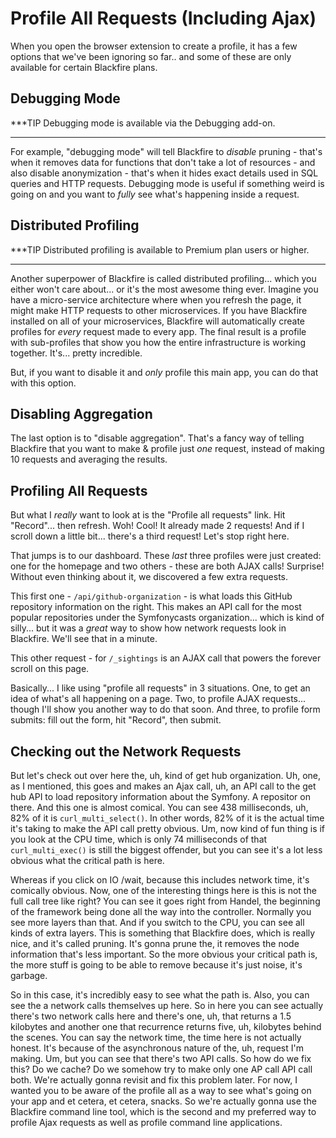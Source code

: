 # Profile All Requests (Including Ajax)

When you open the browser extension to create a profile, it has a few options that
we've been ignoring so far.. and some of these are only available for certain
Blackfire plans.

## Debugging Mode

***TIP
Debugging mode is available via the Debugging add-on.
***

For example, "debugging mode" will tell Blackfire to *disable* pruning - that's
when it removes data for functions that don't take a lot of resources -  and also
disable anonymization - that's when it hides exact details used in SQL queries
and HTTP requests. Debugging mode is useful if something weird is going on and
you want to *fully* see what's happening inside a request.

## Distributed Profiling

***TIP
Distributed profiling is available to Premium plan users or higher.
***

Another superpower of Blackfire is called distributed profiling... which you either
won't care about... or it's the most awesome thing ever. Imagine you have a
micro-service architecture where when you refresh the page, it might make HTTP
requests to other microservices. If you have Blackfire installed on all of your
microservices, Blackfire will automatically create profiles for *every* request
made to every app. The final result is a profile with sub-profiles that show you
how the entire infrastructure is working together. It's... pretty incredible.

But, if you want to disable it and *only* profile this main app, you can do that
with this option.

## Disabling Aggregation

The last option is to "disable aggregation". That's a fancy way of telling Blackfire
that you want to make & profile just *one* request, instead of making 10 requests
and averaging the results.

## Profiling All Requests

But what I *really* want to look at is the "Profile all requests" link. Hit
"Record"... then refresh. Woh! Cool! It already made 2 requests! And if I scroll
down a little bit... there's a third request! Let's stop right here.

That jumps is to our dashboard. These *last* three profiles were just created:
one for the homepage and two others - these are both AJAX calls! Surprise! Without
even thinking about it, we discovered a few extra requests.

This first one - `/api/github-organization` - is what loads this GitHub repository
information on the right. This makes an API call for the most popular repositories
under the Symfonycasts organization... which is kind of silly... but it was a *great*
way to show how network requests look in Blackfire. We'll see that in a minute.

This other request - for `/_sightings` is an AJAX call that powers the forever
scroll on this page.

Basically... I like using "profile all requests" in 3 situations. One, to get
an idea of what's all happening on a page. Two, to profile AJAX requests... though
I'll show you another way to do that soon. And three, to profile form submits: fill
out the form, hit "Record", then submit.

## Checking out the Network Requests

But let's check out over here the, uh,
kind of get hub organization. Uh, one, as I mentioned, this goes and makes an Ajax
call, uh, an API call to the get hub API to load repository information about the
Symfony. A repositor on there. And this one is almost comical. You can see 438
milliseconds, uh, 82% of it is `curl_multi_select()`. In other words, 82% of it is the
actual time it's taking to make the API call pretty obvious. Um, now kind of fun
thing is if you look at the CPU time, which is only 74 milliseconds of that
`curl_multi_exec()` is still the biggest offender, but you can see it's a lot less obvious
what the critical path is here.

Whereas if you click on IO /wait, because this includes network time, it's comically
obvious. Now, one of the interesting things here is this is not the full call tree
like right? You can see it goes right from Handel, the beginning of the framework
being done all the way into the controller. Normally you see more layers than that.
And if you switch to the CPU, you can see all kinds of extra layers. This is
something that Blackfire does, which is really nice, and it's called pruning. It's
gonna prune the, it removes the node information that's less important. So the more
obvious your critical path is, the more stuff is going to be able to remove because
it's just noise, it's garbage.

So in this case, it's incredibly easy to see what the path is. Also, you can see the
a network calls themselves up here. So in here you can see actually there's two
network calls here and there's one, uh, that returns a 1.5 kilobytes and another one
that recurrence returns five, uh, kilobytes behind the scenes. You can say the
network time, the time here is not actually honest. It's because of the asynchronous
nature of the, uh, request I'm making. Um, but you can see that there's two API
calls. So how do we fix this? Do we cache? Do we somehow try to make only one AP call
API call both. We're actually gonna revisit and fix this problem later. For now, I
wanted you to be aware of the profile all as a way to see what's going on your app
and et cetera, et cetera, snacks. So we're actually gonna use the Blackfire command
line tool, which is the second and my preferred way to profile Ajax requests as well
as profile command line applications.